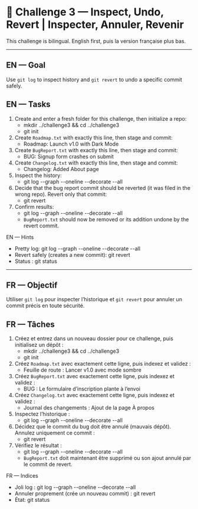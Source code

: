 # 🧩 Challenge 3 — Inspect, Undo, Revert | Inspecter, Annuler, Revenir

This challenge is bilingual. English first, puis la version française plus bas.

---

## EN — Goal

Use `git log` to inspect history and `git revert` to undo a specific commit safely.

## EN — Tasks

1. Create and enter a fresh folder for this challenge, then initialize a repo:
   - mkdir ../challenge3 && cd ../challenge3
   - git init
2. Create `Roadmap.txt` with exactly this line, then stage and commit:
   - Roadmap: Launch v1.0 with Dark Mode
3. Create `BugReport.txt` with exactly this line, then stage and commit:
   - BUG: Signup form crashes on submit
4. Create `Changelog.txt` with exactly this line, then stage and commit:
   - Changelog: Added About page
5. Inspect the history:
   - git log --graph --oneline --decorate --all
6. Decide that the bug report commit should be reverted (it was filed in the wrong repo). Revert only that commit:
   - git revert <hash-of-bug-commit>
7. Confirm results:
   - git log --graph --oneline --decorate --all
   - `BugReport.txt` should now be removed or its addition undone by the revert commit.

EN — Hints

- Pretty log: git log --graph --oneline --decorate --all
- Revert safely (creates a new commit): git revert <hash>
- Status : git status

---

## FR — Objectif

Utiliser `git log` pour inspecter l’historique et `git revert` pour annuler un commit précis en toute sécurité.

## FR — Tâches

1. Créez et entrez dans un nouveau dossier pour ce challenge, puis initialisez un dépôt :
   - mkdir ../challenge3 && cd ../challenge3
   - git init
2. Créez `Roadmap.txt` avec exactement cette ligne, puis indexez et validez :
   - Feuille de route : Lancer v1.0 avec mode sombre
3. Créez `BugReport.txt` avec exactement cette ligne, puis indexez et validez :
   - BUG : Le formulaire d’inscription plante à l’envoi
4. Créez `Changelog.txt` avec exactement cette ligne, puis indexez et validez :
   - Journal des changements : Ajout de la page À propos
5. Inspectez l’historique :
   - git log --graph --oneline --decorate --all
6. Décidez que le commit du bug doit être annulé (mauvais dépôt). Annulez uniquement ce commit :
   - git revert <hash-du-commit-bug>
7. Vérifiez le résultat :
   - git log --graph --oneline --decorate --all
   - `BugReport.txt` doit maintenant être supprimé ou son ajout annulé par le commit de revert.

FR — Indices

- Joli log : git log --graph --oneline --decorate --all
- Annuler proprement (crée un nouveau commit) : git revert <hash>
- État: git status
